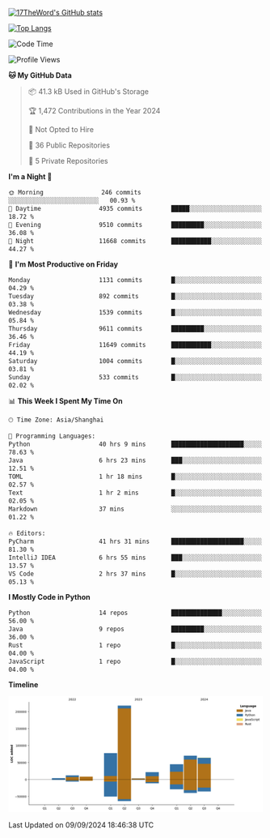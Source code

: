 [![17TheWord's GitHub stats](https://github-readme-stats.vercel.app/api?username=17TheWord&count_private=true&show_icons=true)](https://github.com/anuraghazra/github-readme-stats)

[![Top Langs](https://github-readme-stats.vercel.app/api/top-langs/?username=17TheWord&layout=compact&hide=html)](https://github.com/anuraghazra/github-readme-stats)


<!--START_SECTION:waka-->
![Code Time](http://img.shields.io/badge/Code%20Time-382%20hrs%2029%20mins-blue)

![Profile Views](http://img.shields.io/badge/Profile%20Views-0-blue)

**🐱 My GitHub Data** 

> 📦 41.3 kB Used in GitHub's Storage 
 > 
> 🏆 1,472 Contributions in the Year 2024
 > 
> 🚫 Not Opted to Hire
 > 
> 📜 36 Public Repositories 
 > 
> 🔑 5 Private Repositories 
 > 
**I'm a Night 🦉** 

```text
🌞 Morning                246 commits         ░░░░░░░░░░░░░░░░░░░░░░░░░   00.93 % 
🌆 Daytime                4935 commits        █████░░░░░░░░░░░░░░░░░░░░   18.72 % 
🌃 Evening                9510 commits        █████████░░░░░░░░░░░░░░░░   36.08 % 
🌙 Night                  11668 commits       ███████████░░░░░░░░░░░░░░   44.27 % 
```
📅 **I'm Most Productive on Friday** 

```text
Monday                   1131 commits        █░░░░░░░░░░░░░░░░░░░░░░░░   04.29 % 
Tuesday                  892 commits         █░░░░░░░░░░░░░░░░░░░░░░░░   03.38 % 
Wednesday                1539 commits        █░░░░░░░░░░░░░░░░░░░░░░░░   05.84 % 
Thursday                 9611 commits        █████████░░░░░░░░░░░░░░░░   36.46 % 
Friday                   11649 commits       ███████████░░░░░░░░░░░░░░   44.19 % 
Saturday                 1004 commits        █░░░░░░░░░░░░░░░░░░░░░░░░   03.81 % 
Sunday                   533 commits         █░░░░░░░░░░░░░░░░░░░░░░░░   02.02 % 
```


📊 **This Week I Spent My Time On** 

```text
🕑︎ Time Zone: Asia/Shanghai

💬 Programming Languages: 
Python                   40 hrs 9 mins       ████████████████████░░░░░   78.63 % 
Java                     6 hrs 23 mins       ███░░░░░░░░░░░░░░░░░░░░░░   12.51 % 
TOML                     1 hr 18 mins        █░░░░░░░░░░░░░░░░░░░░░░░░   02.57 % 
Text                     1 hr 2 mins         █░░░░░░░░░░░░░░░░░░░░░░░░   02.05 % 
Markdown                 37 mins             ░░░░░░░░░░░░░░░░░░░░░░░░░   01.22 % 

🔥 Editors: 
PyCharm                  41 hrs 31 mins      ████████████████████░░░░░   81.30 % 
IntelliJ IDEA            6 hrs 55 mins       ███░░░░░░░░░░░░░░░░░░░░░░   13.57 % 
VS Code                  2 hrs 37 mins       █░░░░░░░░░░░░░░░░░░░░░░░░   05.13 % 
```

**I Mostly Code in Python** 

```text
Python                   14 repos            ██████████████░░░░░░░░░░░   56.00 % 
Java                     9 repos             █████████░░░░░░░░░░░░░░░░   36.00 % 
Rust                     1 repo              █░░░░░░░░░░░░░░░░░░░░░░░░   04.00 % 
JavaScript               1 repo              █░░░░░░░░░░░░░░░░░░░░░░░░   04.00 % 
```



**Timeline**

![Lines of Code chart](https://raw.githubusercontent.com/17TheWord/17TheWord/main/assets/bar_graph.png)


 Last Updated on 09/09/2024 18:46:38 UTC
<!--END_SECTION:waka-->
